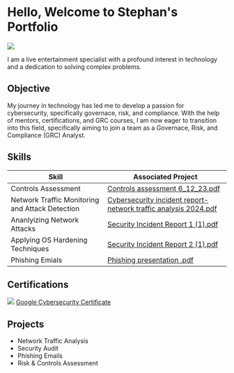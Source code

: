 # Hello, Welcome to Stephan's Portfolio 
<a href="www.linkedin.com/in/stephan-smith-6b475a134"><img src="https://img.shields.io/badge/-LinkedIn-0072b1?&style=for-the-badge&logo=linkedin&logoColor=white" /></a>


I am a live entertainment specialist with a profound interest in technology and a dedication to solving complex problems.

## Objective

My journey in technology has led me to develop a passion for cybersecurity, specifically governace, risk, and compliance. With the help of mentors, certifications, and GRC courses, I am now eager to transition into this field, specifically aiming to join a team as a Governace, Risk, and Compliance (GRC) Analyst.

## Skills

| Skill                                         | Associated Project         |
|-----------------------------------------------|----------------------------|
| Controls Assessment             |[Controls assessment 6_12_23.pdf](https://github.com/user-attachments/files/16790985/Controls.assessment.6_12_23.pdf)</a>|
| Network Traffic Monitoring and Attack Detection | [Cybersecurity incident report- network traffic analysis 2024.pdf](https://github.com/user-attachments/files/16791021/_Cybersecurity.incident.report-.network.traffic.analysis.2024.pdf)</a>|
| Ananlyizing Network Attacks         |[Security Incident Report 1  (1).pdf](https://github.com/user-attachments/files/16791037/Security.Incident.Report.1.1.pdf)</a>|
| Applying OS Hardening Techniques      | [Security Incident Report 2 (1).pdf](https://github.com/user-attachments/files/16791034/Security.Incident.Report.2.1.pdf)</a>|
| Phishing Emials           |[Phishing presentation .pdf](https://github.com/user-attachments/files/16791126/Phishing.presentation.pdf)</a>|

## Certifications
<img src="https://img.shields.io/badge/-Security%2B-FF0000?&style=for-the-badge&logo=CompTIA&logoColor=white" />
<a href="https://www.coursera.org/google-certificates/cybersecurity-certificate" target="_blank">Google Cybersecurity Certificate</a>

## Projects
- Network Traffic Analysis
- Security Audit
- Phishing Emails
- Risk & Controls Assessment 
